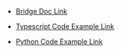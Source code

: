 - [Bridge Doc Link](https://refactoring.guru/design-patterns/bridge)

- [Typescript Code Example Link](https://refactoring.guru/design-patterns/bridge/typescript/example)

- [Python Code Example Link](https://refactoring.guru/design-patterns/bridge/python/example)